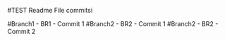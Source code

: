 #TEST Readme File commitsi

#Branch1 - BR1 - Commit 1
#Branch2 - BR2 - Commit 1
#Branch2 - BR2 - Commit 2
